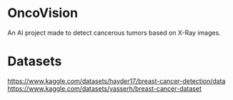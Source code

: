 # OncoVision
An AI project made to detect cancerous tumors based on X-Ray images.

# Datasets
https://www.kaggle.com/datasets/hayder17/breast-cancer-detection/data
https://www.kaggle.com/datasets/yasserh/breast-cancer-dataset
